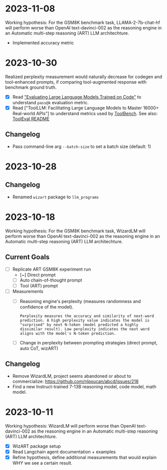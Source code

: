 # 2023-11-08

Working hypothesis: For the GSM8K benchmark task, LLAMA-2-7b-chat-hf will perform worse than OpenAI text-davinci-002 as the reasoning engine in an Automatic multi-step reasoning (ART) LLM architechture.

* Implemented accuracy metric

# 2023-10-30

Realized perplexity measurement would naturally decrease for codegen and tool-enhanced prompts, if comparing tool-augmented response with benchmark ground truth.

- [x] Read ["Evaluating Large Language Models Trained on Code"](https://arxiv.org/pdf/2107.03374.pdf) to understand `pass@k` evaluation metric.
- [x] Read ["ToolLLM: Facilitating Large Language Models to Master 16000+ Real-world APIs"] to understand metrics used by [ToolBench](https://openbmb.github.io/ToolBench/). See also: [ToolEval README](https://github.com/OpenBMB/ToolBench/tree/master/toolbench/tooleval)

## Changelog

* Pass command-line arg `--batch-size` to set a batch size (default: 1)

# 2023-10-28

## Changelog

* Renamed `wizart` package to `llm_programs`

# 2023-10-18

Working hypothesis: For the GSM8K benchmark task, WizardLM will perform worse than OpenAI text-davinci-002 as the reasoning engine in an Automatic multi-step reasoning (ART) LLM architechture.

## Current Goals

- [ ] Replicate ART GSM8K experiment run
  - [~] Direct prompt
  - [ ] Auto chain-of-thought prompt
  - [ ] Tool (ART) prompt
- [ ] Measurements
  - [ ] Reasoning engine's perplexity (measures randomness and confidence of the model). 
  
        Perplexity measures the accuracy and similarity of next-word prediction. A high perplexity value indicates the model is "surprised" by next N-token (model predicted a highly dissimilar result). Low perplexity indicates the next word aligns with the model's N-token prediction.
  - [ ] Change in perplexity between prompting strategies (direct prompt, auto CoT, wizART)

## Changelog

* Remove WizardLM, project seems abandoned or about to commercialize: https://github.com/nlpxucan/abcd/issues/218
* Find a new Instruct-trained 7-13B reasoning model, code model, math model.

# 2023-10-11

Working hypothesis: WizardLM will perform worse than OpenAI text-davinci-002 as the reasoning engine in an Automatic multi-step reasoning (ART) LLM architechture.

- [x] WizART package setup
- [x] Read Langchain agent documentation + examples
- [x] Refine hypothesis, define additional measurements that would explain WHY we see a certain result.